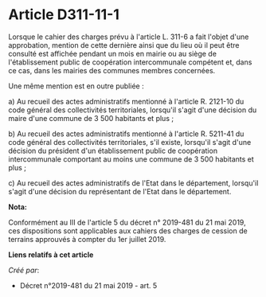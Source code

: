 # Article D311-11-1

Lorsque le cahier des charges prévu à l'article L. 311-6 a fait l'objet d'une approbation, mention de cette dernière ainsi
que du lieu où il peut être consulté est affichée pendant un mois en mairie ou au siège de l'établissement public de
coopération intercommunale compétent et, dans ce cas, dans les mairies des communes membres concernées.

Une même mention est en outre publiée :

a) Au recueil des actes administratifs mentionné à l'article R. 2121-10 du code général des collectivités territoriales,
lorsqu'il s'agit d'une décision du maire d'une commune de 3 500 habitants et plus ;

b) Au recueil des actes administratifs mentionné à l'article R. 5211-41 du code général des collectivités territoriales, s'il
existe, lorsqu'il s'agit d'une décision du président d'un établissement public de coopération intercommunale comportant au
moins une commune de 3 500 habitants et plus ;

c) Au recueil des actes administratifs de l'Etat dans le département, lorsqu'il s'agit d'une décision du représentant de
l'Etat dans le département.

**Nota:**

Conformément au III de l'article 5 du décret n° 2019-481 du 21 mai 2019, ces dispositions sont applicables aux cahiers des
charges de cession de terrains approuvés à compter du 1er juillet 2019.

**Liens relatifs à cet article**

_Créé par_:

  - Décret n°2019-481 du 21 mai 2019 - art. 5
